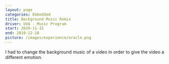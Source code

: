 ```yaml
---
layout: page
categories: Embedded
title: Background Music Remix
driver: UVA - Music Program
start: 2019-11-15
end: 2019-12-18
picture: /images/experience/oracle.png
---
```

I had to change the background music of a video in order to give the video a different emotion.
